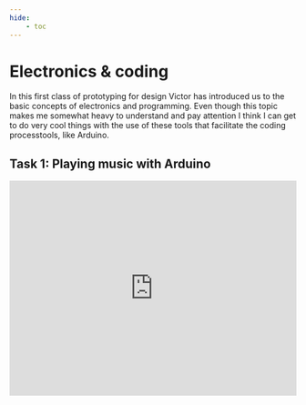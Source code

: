 ```yaml
---
hide:
    - toc
---
```

# **Electronics & coding**

In this first class of prototyping for design Victor has introduced us to the basic concepts of electronics and programming. Even though this topic makes me somewhat heavy to understand and pay attention I think I can get to do very cool things with the use of these tools that facilitate the coding processtools, like Arduino. 

## **Task 1: Playing music with Arduino** 

<div style="padding:75% 0 0 0;position:relative;"><iframe src="https://player.vimeo.com/video/795218037?h=b5cd0ec3da&amp;badge=0&amp;autopause=0&amp;player_id=0&amp;app_id=58479" frameborder="0" allow="autoplay; fullscreen; picture-in-picture" allowfullscreen style="position:absolute;top:0;left:0;width:100%;height:100%;" title="TASK1"></iframe></div><script src="https://player.vimeo.com/api/player.js"></script>
